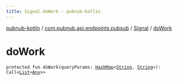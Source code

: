 ```yaml
---
title: Signal.doWork - pubnub-kotlin
---
```


[pubnub-kotlin](../../index.html) / [com.pubnub.api.endpoints.pubsub](../index.html) / [Signal](index.html) / [doWork](./do-work.html)

# doWork

`protected fun doWork(queryParams: `[`HashMap`](https://kotlinlang.org/api/latest/jvm/stdlib/kotlin.collections/-hash-map/index.html)`<`[`String`](https://kotlinlang.org/api/latest/jvm/stdlib/kotlin/-string/index.html)`, `[`String`](https://kotlinlang.org/api/latest/jvm/stdlib/kotlin/-string/index.html)`>): Call<`[`List`](https://kotlinlang.org/api/latest/jvm/stdlib/kotlin.collections/-list/index.html)`<`[`Any`](https://kotlinlang.org/api/latest/jvm/stdlib/kotlin/-any/index.html)`>>`